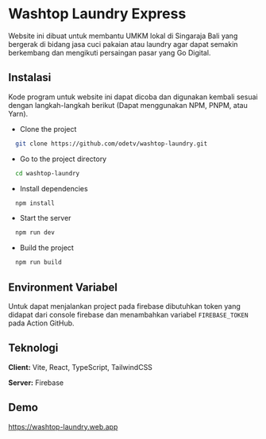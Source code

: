 # Washtop Laundry Express

Website ini dibuat untuk membantu UMKM lokal di Singaraja Bali yang bergerak di bidang jasa cuci pakaian atau laundry agar dapat semakin berkembang dan mengikuti persaingan pasar yang Go Digital.

## Instalasi

Kode program untuk website ini dapat dicoba dan digunakan kembali sesuai dengan langkah-langkah berikut (Dapat menggunakan NPM, PNPM, atau Yarn).

- Clone the project

```bash
  git clone https://github.com/odetv/washtop-laundry.git
```

- Go to the project directory

```bash
  cd washtop-laundry
```

- Install dependencies

```bash
  npm install
```

- Start the server

```bash
  npm run dev
```

- Build the project

```bash
  npm run build
```

## Environment Variabel

Untuk dapat menjalankan project pada firebase dibutuhkan token yang didapat dari console firebase dan menambahkan variabel `FIREBASE_TOKEN` pada Action GitHub.

## Teknologi

**Client:** Vite, React, TypeScript, TailwindCSS

**Server:** Firebase

## Demo

https://washtop-laundry.web.app
